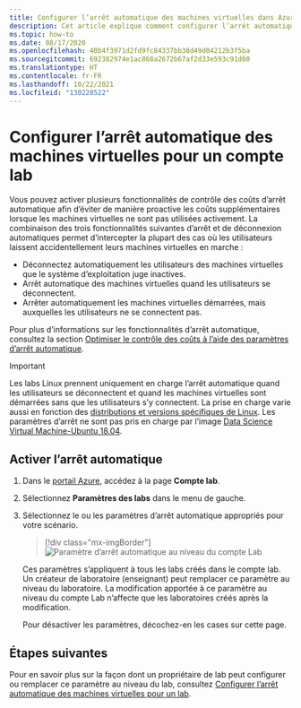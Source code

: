 ```yaml
---
title: Configurer l’arrêt automatique des machines virtuelles dans Azure Lab Services
description: Cet article explique comment configurer l’arrêt automatique des machines virtuelles dans le compte lab.
ms.topic: how-to
ms.date: 08/17/2020
ms.openlocfilehash: 40b4f3971d2fd9fc84337bb38d49d04212b3f5ba
ms.sourcegitcommit: 692382974e1ac868a2672b67af2d33e593c91d60
ms.translationtype: HT
ms.contentlocale: fr-FR
ms.lasthandoff: 10/22/2021
ms.locfileid: "130228522"
---
```

# <a name="configure-automatic-shutdown-of-vms-for-a-lab-account"></a>Configurer l’arrêt automatique des machines virtuelles pour un compte lab

Vous pouvez activer plusieurs fonctionnalités de contrôle des coûts d’arrêt automatique afin d’éviter de manière proactive les coûts supplémentaires lorsque les machines virtuelles ne sont pas utilisées activement. La combinaison des trois fonctionnalités suivantes d’arrêt et de déconnexion automatiques permet d’intercepter la plupart des cas où les utilisateurs laissent accidentellement leurs machines virtuelles en marche :
 
- Déconnectez automatiquement les utilisateurs des machines virtuelles que le système d’exploitation juge inactives.
- Arrêt automatique des machines virtuelles quand les utilisateurs se déconnectent.
- Arrêter automatiquement les machines virtuelles démarrées, mais auxquelles les utilisateurs ne se connectent pas.

Pour plus d’informations sur les fonctionnalités d’arrêt automatique, consultez la section [Optimiser le contrôle des coûts à l’aide des paramètres d’arrêt automatique](cost-management-guide.md#automatic-shutdown-settings-for-cost-control).

> [!IMPORTANT]
> Les labs Linux prennent uniquement en charge l’arrêt automatique quand les utilisateurs se déconnectent et quand les machines virtuelles sont démarrées sans que les utilisateurs s’y connectent.  La prise en charge varie aussi en fonction des [distributions et versions spécifiques de Linux](../virtual-machines/extensions/diagnostics-linux.md#supported-linux-distributions).  Les paramètres d’arrêt ne sont pas pris en charge par l’image [Data Science Virtual Machine-Ubuntu 18.04](https://azuremarketplace.microsoft.com/marketplace/apps/microsoft-dsvm.ubuntu-1804). 

## <a name="enable-automatic-shutdown"></a>Activer l’arrêt automatique

1. Dans le [portail Azure](https://portal.azure.com/), accédez à la page **Compte lab**.
1. Sélectionnez **Paramètres des labs** dans le menu de gauche.
1. Sélectionnez le ou les paramètres d’arrêt automatique appropriés pour votre scénario.  

    > [!div class="mx-imgBorder"]
    > ![Paramètre d’arrêt automatique au niveau du compte Lab](./media/how-to-configure-lab-accounts/automatic-shutdown-vm-disconnect.png)
    
    Ces paramètres s’appliquent à tous les labs créés dans le compte lab. Un créateur de laboratoire (enseignant) peut remplacer ce paramètre au niveau du laboratoire. La modification apportée à ce paramètre au niveau du compte Lab n’affecte que les laboratoires créés après la modification.

    Pour désactiver les paramètres, décochez-en les cases sur cette page.

## <a name="next-steps"></a>Étapes suivantes

Pour en savoir plus sur la façon dont un propriétaire de lab peut configurer ou remplacer ce paramètre au niveau du lab, consultez [Configurer l’arrêt automatique des machines virtuelles pour un lab](how-to-enable-shutdown-disconnect.md).
